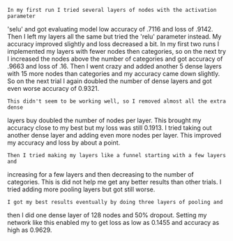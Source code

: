     In my first run I tried several layers of nodes with the activation parameter 
'selu' and got evaluating model low accuracy of .7116 and loss of .9142. Then 
I left my layers all the same but tried the 'relu' parameter instead. My 
accuracy improved slightly and loss decreased a bit. In my first two runs I 
implemented my layers with fewer nodes then categories, so on the next try I 
increased the nodes above the number of categories and got accuracy of .9663
and loss of .16. Then I went crazy and added another 5 dense layers with 15 more
nodes than categories and my accuracy came down slightly. So on the next trial I
again doubled the number of dense layers and got even worse accuracy of 0.9321.

    This didn't seem to be working well, so I removed almost all the extra dense
layers buy doubled the number of nodes per layer. This brought my accuracy close
to my best but my loss was still 0.1913. I tried taking out another dense layer
and adding even more nodes per layer. This improved my accuracy and loss by 
about a point.

    Then I tried making my layers like a funnel starting with a few layers and 
increasing for a few layers and then decreasing to the number of categories. 
This is did not help me get any better results than other trials. I tried adding
more pooling layers but got still worse.

    I got my best results eventually by doing three layers of pooling and
then I did one dense layer of 128 nodes and 50% dropout. Setting my network
like this enabled my to get loss as low as 0.1455 and accuracy as high as 
0.9629.